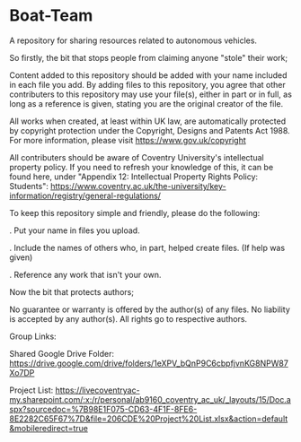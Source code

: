# Boat-Team
A repository for sharing resources related to autonomous vehicles.

So firstly, the bit that stops people from claiming anyone "stole" their work;

Content added to this repository should be added with your name included in each file you add.
By adding files to this repository, you agree that other contributers to this repository may use your file(s), either in part or in full, as long as a reference is given, stating you are the original creator of the file.

All works when created, at least within UK law, are automatically protected by copyright protection under the Copyright, Designs and Patents Act 1988. For more information, please visit https://www.gov.uk/copyright

All contributers should be aware of Coventry University's intellectual property policy. If you need to refresh your knowledge of this, it can be found here, under "Appendix 12: Intellectual Property Rights Policy: Students":
https://www.coventry.ac.uk/the-university/key-information/registry/general-regulations/

To keep this repository simple and friendly, please do the following:

. Put your name in files you upload.

. Include the names of others who, in part, helped create files. (If help was given)

. Reference any work that isn't your own.

Now the bit that protects authors;

No guarantee or warranty is offered by the author(s) of any files. No liability is accepted by any author(s). All rights go to respective authors.


Group Links:

Shared Google Drive Folder: https://drive.google.com/drive/folders/1eXPV_bQnP9C6cbpfjvnKG8NPW87Xo7DP

Project List: https://livecoventryac-my.sharepoint.com/:x:/r/personal/ab9160_coventry_ac_uk/_layouts/15/Doc.aspx?sourcedoc=%7B98E1F075-CD63-4F1F-8FE6-8E2282C65F67%7D&file=206CDE%20Project%20List.xlsx&action=default&mobileredirect=true
